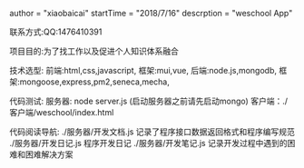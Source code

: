 
author = "xiaobaicai"
startTime = "2018/7/16"
descrption = "weschool App"

联系方式:QQ:1476410391

项目目的:为了找工作以及促进个人知识体系融合


技术选型:
	前端:html,css,javascript, 框架:mui,vue,
	后端:node.js,mongodb,	  框架:mongoose,express,pm2,seneca,mecha,

代码测试:
	服务器: node server.js (启动服务器之前请先启动mongo)
	客户端：./客户端/weschool/index.html	
	
代码阅读导航:
	./服务器/开发文档.js
		记录了程序接口数据返回格式和程序编写规范
	./服务器/开发日记.js
		程序开发日记
	./服务器/开发笔记.js
		记录开发过程中遇到的困难和困难解决方案

